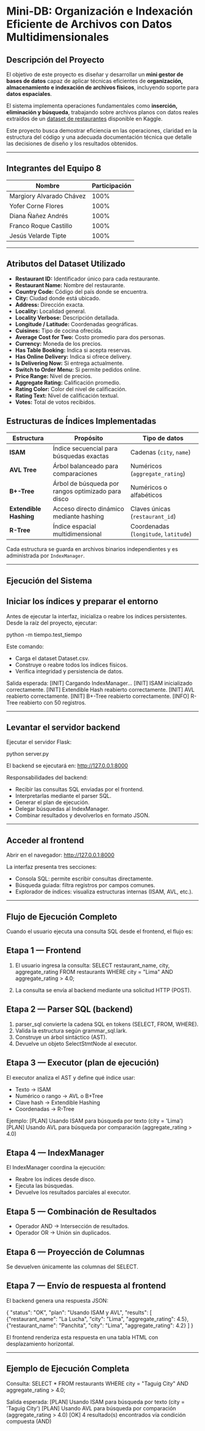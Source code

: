 #  Mini-DB: Organización e Indexación Eficiente de Archivos con Datos Multidimensionales

##  Descripción del Proyecto

El objetivo de este proyecto es diseñar y desarrollar un **mini gestor de bases de datos** capaz de aplicar técnicas eficientes de **organización, almacenamiento e indexación de archivos físicos**, incluyendo soporte para **datos espaciales**.  

El sistema implementa operaciones fundamentales como **inserción, eliminación y búsqueda**, trabajando sobre archivos planos con datos reales extraídos de un [dataset de restaurantes](https://www.kaggle.com/datasets/mohdshahnawazaadil/restaurant-dataset) disponible en Kaggle.  

Este proyecto busca demostrar eficiencia en las operaciones, claridad en la estructura del código y una adecuada documentación técnica que detalle las decisiones de diseño y los resultados obtenidos.

---

##  Integrantes del Equipo 8

| Nombre                   | Participación |
| ------------------------ | -------------- |
| Margiory Alvarado Chávez | 100% |
| Yofer Corne Flores       | 100% |
| Diana Ñañez Andrés       | 100% |
| Franco Roque Castillo    | 100% |
| Jesús Velarde Tipte      | 100% |

---

##  Atributos del Dataset Utilizado

* **Restaurant ID:** Identificador único para cada restaurante.  
* **Restaurant Name:** Nombre del restaurante.  
* **Country Code:** Código del país donde se encuentra.  
* **City:** Ciudad donde está ubicado.  
* **Address:** Dirección exacta.  
* **Locality:** Localidad general.  
* **Locality Verbose:** Descripción detallada.  
* **Longitude / Latitude:** Coordenadas geográficas.  
* **Cuisines:** Tipo de cocina ofrecida.  
* **Average Cost for Two:** Costo promedio para dos personas.  
* **Currency:** Moneda de los precios.  
* **Has Table Booking:** Indica si acepta reservas.  
* **Has Online Delivery:** Indica si ofrece delivery.  
* **Is Delivering Now:** Si entrega actualmente.  
* **Switch to Order Menu:** Si permite pedidos online.  
* **Price Range:** Nivel de precios.  
* **Aggregate Rating:** Calificación promedio.  
* **Rating Color:** Color del nivel de calificación.  
* **Rating Text:** Nivel de calificación textual.  
* **Votes:** Total de votos recibidos.  



##  Estructuras de Índices Implementadas

| Estructura | Propósito | Tipo de datos |
|-------------|------------|----------------|
| **ISAM** | Índice secuencial para búsquedas exactas | Cadenas (`city`, `name`) |
| **AVL Tree** | Árbol balanceado para comparaciones | Numéricos (`aggregate_rating`) |
| **B+-Tree** | Árbol de búsqueda por rangos optimizado para disco | Numéricos o alfabéticos |
| **Extendible Hashing** | Acceso directo dinámico mediante hashing | Claves únicas (`restaurant_id`) |
| **R-Tree** | Índice espacial multidimensional | Coordenadas (`longitude`, `latitude`) |

Cada estructura se guarda en archivos binarios independientes y es administrada por `IndexManager`.

------------------------------------------------------------

##  Ejecución del Sistema

 Iniciar los índices y preparar el entorno
------------------------------------------------------------
Antes de ejecutar la interfaz, inicializa o reabre los índices persistentes.  
Desde la raíz del proyecto, ejecutar:

python -m tiempo.test_tiempo

Este comando:
- Carga el dataset Dataset.csv.
- Construye o reabre todos los índices físicos.
- Verifica integridad y persistencia de datos.

Salida esperada:
[INIT] Cargando IndexManager...
[INIT] ISAM inicializado correctamente.
[INIT] Extendible Hash reabierto correctamente.
[INIT] AVL reabierto correctamente.
[INIT] B+-Tree reabierto correctamente.
[INFO] R-Tree reabierto con 50 registros.

------------------------------------------------------------

 Levantar el servidor backend
------------------------------------------------------------
Ejecutar el servidor Flask:

python server.py

El backend se ejecutará en:
http://127.0.0.1:8000

Responsabilidades del backend:
- Recibir las consultas SQL enviadas por el frontend.
- Interpretarlas mediante el parser SQL.
- Generar el plan de ejecución.
- Delegar búsquedas al IndexManager.
- Combinar resultados y devolverlos en formato JSON.

------------------------------------------------------------

 Acceder al frontend
------------------------------------------------------------
Abrir en el navegador:
http://127.0.0.1:8000

La interfaz presenta tres secciones:
- Consola SQL: permite escribir consultas directamente.
- Búsqueda guiada: filtra registros por campos comunes.
- Explorador de índices: visualiza estructuras internas (ISAM, AVL, etc.).

------------------------------------------------------------

##  Flujo de Ejecución Completo

Cuando el usuario ejecuta una consulta SQL desde el frontend, el flujo es:

Etapa 1 — Frontend
------------------------------------------------------------
1. El usuario ingresa la consulta:
SELECT restaurant_name, city, aggregate_rating 
FROM restaurants 
WHERE city = "Lima" AND aggregate_rating > 4.0;

2. La consulta se envía al backend mediante una solicitud HTTP (POST).

Etapa 2 — Parser SQL (backend)
------------------------------------------------------------
1. parser_sql convierte la cadena SQL en tokens (SELECT, FROM, WHERE).
2. Valida la estructura según grammar_sql.lark.
3. Construye un árbol sintáctico (AST).
4. Devuelve un objeto SelectStmtNode al executor.

Etapa 3 — Executor (plan de ejecución)
------------------------------------------------------------
El executor analiza el AST y define qué índice usar:

- Texto → ISAM  
- Numérico o rango → AVL o B+Tree  
- Clave hash → Extendible Hashing  
- Coordenadas → R-Tree

Ejemplo:
[PLAN] Usando ISAM para búsqueda por texto (city = 'Lima')
[PLAN] Usando AVL para búsqueda por comparación (aggregate_rating > 4.0)

Etapa 4 — IndexManager
------------------------------------------------------------
El IndexManager coordina la ejecución:
- Reabre los índices desde disco.
- Ejecuta las búsquedas.
- Devuelve los resultados parciales al executor.

Etapa 5 — Combinación de Resultados
------------------------------------------------------------
- Operador AND → Intersección de resultados.
- Operador OR → Unión sin duplicados.

Etapa 6 — Proyección de Columnas
------------------------------------------------------------
Se devuelven únicamente las columnas del SELECT.

Etapa 7 — Envío de respuesta al frontend
------------------------------------------------------------
El backend genera una respuesta JSON:

{
  "status": "OK",
  "plan": "Usando ISAM y AVL",
  "results": [
    {"restaurant_name": "La Lucha", "city": "Lima", "aggregate_rating": 4.5},
    {"restaurant_name": "Panchita", "city": "Lima", "aggregate_rating": 4.2}
  ]
}

El frontend renderiza esta respuesta en una tabla HTML con desplazamiento horizontal.

------------------------------------------------------------

##  Ejemplo de Ejecución Completa

Consulta:
SELECT * 
FROM restaurants 
WHERE city = "Taguig City" AND aggregate_rating > 4.0;

Salida esperada:
[PLAN] Usando ISAM para búsqueda por texto (city = 'Taguig City')
[PLAN] Usando AVL para búsqueda por comparación (aggregate_rating > 4.0)
[OK] 4 resultado(s) encontrados vía condición compuesta (AND)



